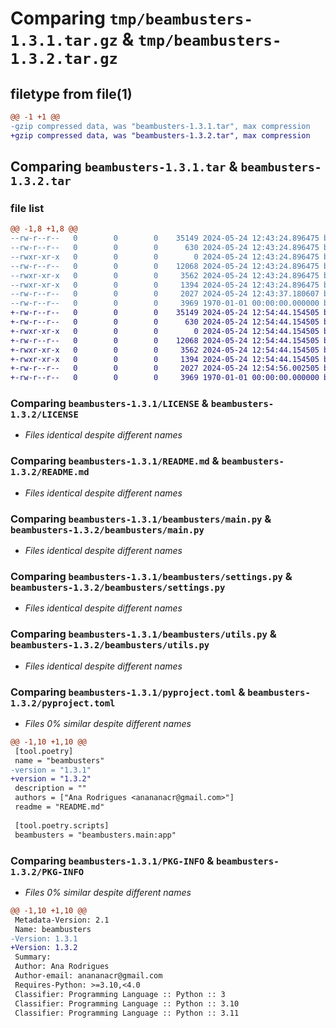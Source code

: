 # Comparing `tmp/beambusters-1.3.1.tar.gz` & `tmp/beambusters-1.3.2.tar.gz`

## filetype from file(1)

```diff
@@ -1 +1 @@
-gzip compressed data, was "beambusters-1.3.1.tar", max compression
+gzip compressed data, was "beambusters-1.3.2.tar", max compression
```

## Comparing `beambusters-1.3.1.tar` & `beambusters-1.3.2.tar`

### file list

```diff
@@ -1,8 +1,8 @@
--rw-r--r--   0        0        0    35149 2024-05-24 12:43:24.896475 beambusters-1.3.1/LICENSE
--rw-r--r--   0        0        0      630 2024-05-24 12:43:24.896475 beambusters-1.3.1/README.md
--rwxr-xr-x   0        0        0        0 2024-05-24 12:43:24.896475 beambusters-1.3.1/beambusters/__init__.py
--rw-r--r--   0        0        0    12068 2024-05-24 12:43:24.896475 beambusters-1.3.1/beambusters/main.py
--rwxr-xr-x   0        0        0     3562 2024-05-24 12:43:24.896475 beambusters-1.3.1/beambusters/settings.py
--rwxr-xr-x   0        0        0     1394 2024-05-24 12:43:24.896475 beambusters-1.3.1/beambusters/utils.py
--rw-r--r--   0        0        0     2027 2024-05-24 12:43:37.180607 beambusters-1.3.1/pyproject.toml
--rw-r--r--   0        0        0     3969 1970-01-01 00:00:00.000000 beambusters-1.3.1/PKG-INFO
+-rw-r--r--   0        0        0    35149 2024-05-24 12:54:44.154505 beambusters-1.3.2/LICENSE
+-rw-r--r--   0        0        0      630 2024-05-24 12:54:44.154505 beambusters-1.3.2/README.md
+-rwxr-xr-x   0        0        0        0 2024-05-24 12:54:44.154505 beambusters-1.3.2/beambusters/__init__.py
+-rw-r--r--   0        0        0    12068 2024-05-24 12:54:44.154505 beambusters-1.3.2/beambusters/main.py
+-rwxr-xr-x   0        0        0     3562 2024-05-24 12:54:44.154505 beambusters-1.3.2/beambusters/settings.py
+-rwxr-xr-x   0        0        0     1394 2024-05-24 12:54:44.154505 beambusters-1.3.2/beambusters/utils.py
+-rw-r--r--   0        0        0     2027 2024-05-24 12:54:56.002505 beambusters-1.3.2/pyproject.toml
+-rw-r--r--   0        0        0     3969 1970-01-01 00:00:00.000000 beambusters-1.3.2/PKG-INFO
```

### Comparing `beambusters-1.3.1/LICENSE` & `beambusters-1.3.2/LICENSE`

 * *Files identical despite different names*

### Comparing `beambusters-1.3.1/README.md` & `beambusters-1.3.2/README.md`

 * *Files identical despite different names*

### Comparing `beambusters-1.3.1/beambusters/main.py` & `beambusters-1.3.2/beambusters/main.py`

 * *Files identical despite different names*

### Comparing `beambusters-1.3.1/beambusters/settings.py` & `beambusters-1.3.2/beambusters/settings.py`

 * *Files identical despite different names*

### Comparing `beambusters-1.3.1/beambusters/utils.py` & `beambusters-1.3.2/beambusters/utils.py`

 * *Files identical despite different names*

### Comparing `beambusters-1.3.1/pyproject.toml` & `beambusters-1.3.2/pyproject.toml`

 * *Files 0% similar despite different names*

```diff
@@ -1,10 +1,10 @@
 [tool.poetry]
 name = "beambusters"
-version = "1.3.1"
+version = "1.3.2"
 description = ""
 authors = ["Ana Rodrigues <anananacr@gmail.com>"]
 readme = "README.md"
 
 [tool.poetry.scripts]
 beambusters = "beambusters.main:app"
```

### Comparing `beambusters-1.3.1/PKG-INFO` & `beambusters-1.3.2/PKG-INFO`

 * *Files 0% similar despite different names*

```diff
@@ -1,10 +1,10 @@
 Metadata-Version: 2.1
 Name: beambusters
-Version: 1.3.1
+Version: 1.3.2
 Summary: 
 Author: Ana Rodrigues
 Author-email: anananacr@gmail.com
 Requires-Python: >=3.10,<4.0
 Classifier: Programming Language :: Python :: 3
 Classifier: Programming Language :: Python :: 3.10
 Classifier: Programming Language :: Python :: 3.11
```

